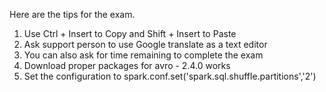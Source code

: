 Here are the tips for the exam.

1. Use Ctrl + Insert to Copy and Shift + Insert to Paste
2. Ask support person to use Google translate as a text editor
3. You can also ask for time remaining to complete the exam
4. Download proper packages for avro - 2.4.0 works
5. Set the configuration to spark.conf.set('spark.sql.shuffle.partitions','2') 


